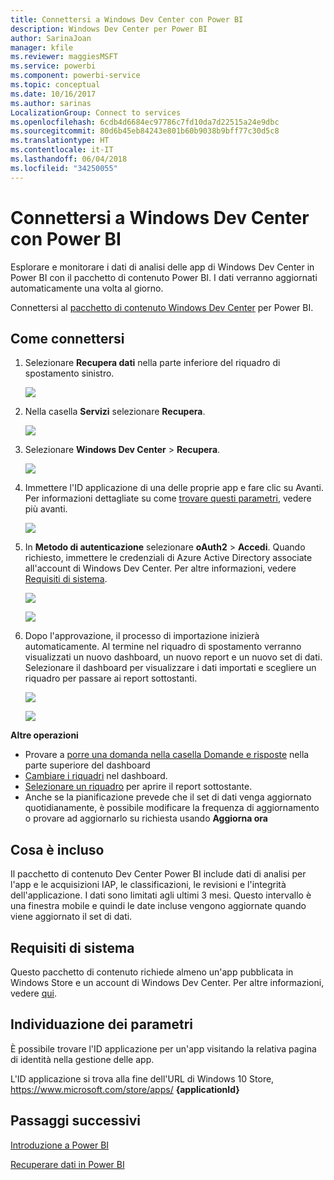 ```yaml
---
title: Connettersi a Windows Dev Center con Power BI
description: Windows Dev Center per Power BI
author: SarinaJoan
manager: kfile
ms.reviewer: maggiesMSFT
ms.service: powerbi
ms.component: powerbi-service
ms.topic: conceptual
ms.date: 10/16/2017
ms.author: sarinas
LocalizationGroup: Connect to services
ms.openlocfilehash: 6cdb4d6684ec97786c7fd10da7d22515a24e9dbc
ms.sourcegitcommit: 80d6b45eb84243e801b60b9038b9bff77c30d5c8
ms.translationtype: HT
ms.contentlocale: it-IT
ms.lasthandoff: 06/04/2018
ms.locfileid: "34250055"
---
```

# <a name="connect-to-windows-dev-center-with-power-bi"></a>Connettersi a Windows Dev Center con Power BI
Esplorare e monitorare i dati di analisi delle app di Windows Dev Center in Power BI con il pacchetto di contenuto Power BI. I dati verranno aggiornati automaticamente una volta al giorno.

Connettersi al [pacchetto di contenuto Windows Dev Center](https://app.powerbi.com/getdata/services/devcenter) per Power BI.

## <a name="how-to-connect"></a>Come connettersi
1. Selezionare **Recupera dati** nella parte inferiore del riquadro di spostamento sinistro.
   
   ![](media/service-connect-to-windows-dev-center/getdata.png)
2. Nella casella **Servizi** selezionare **Recupera**.
   
   ![](media/service-connect-to-windows-dev-center/services.png)
3. Selezionare **Windows Dev Center** \>  **Recupera**.
   
   ![](media/service-connect-to-windows-dev-center/windowsdev.png)
4. Immettere l'ID applicazione di una delle proprie app e fare clic su Avanti. Per informazioni dettagliate su come [trovare questi parametri](#FindingParams), vedere più avanti.
   
   ![](media/service-connect-to-windows-dev-center/params.png)
5. In **Metodo di autenticazione** selezionare **oAuth2** \> **Accedi**. Quando richiesto, immettere le credenziali di Azure Active Directory associate all'account di Windows Dev Center. Per altre informazioni, vedere [Requisiti di sistema](#Requirements).
   
    ![](media/service-connect-to-windows-dev-center/creds.png)
   
    ![](media/service-connect-to-windows-dev-center/creds2.png)
6. Dopo l'approvazione, il processo di importazione inizierà automaticamente. Al termine nel riquadro di spostamento verranno visualizzati un nuovo dashboard, un nuovo report e un nuovo set di dati. Selezionare il dashboard per visualizzare i dati importati e scegliere un riquadro per passare ai report sottostanti.
   
    ![](media/service-connect-to-windows-dev-center/dashboard.png)
   
    ![](media/service-connect-to-windows-dev-center/report.png)

**Altre operazioni**

* Provare a [porre una domanda nella casella Domande e risposte](power-bi-q-and-a.md) nella parte superiore del dashboard
* [Cambiare i riquadri](service-dashboard-edit-tile.md) nel dashboard.
* [Selezionare un riquadro](service-dashboard-tiles.md) per aprire il report sottostante.
* Anche se la pianificazione prevede che il set di dati venga aggiornato quotidianamente, è possibile modificare la frequenza di aggiornamento o provare ad aggiornarlo su richiesta usando **Aggiorna ora**

## <a name="whats-included"></a>Cosa è incluso
Il pacchetto di contenuto Dev Center Power BI include dati di analisi per l'app e le acquisizioni IAP, le classificazioni, le revisioni e l'integrità dell'applicazione. I dati sono limitati agli ultimi 3 mesi. Questo intervallo è una finestra mobile e quindi le date incluse vengono aggiornate quando viene aggiornato il set di dati.

<a name="Requirements"></a>

## <a name="system-requirements"></a>Requisiti di sistema
Questo pacchetto di contenuto richiede almeno un'app pubblicata in Windows Store e un account di Windows Dev Center. Per altre informazioni, vedere [qui](https://msdn.microsoft.com/windows/uwp/publish/manage-account-users).

<a name="FindingParams"></a>

## <a name="finding-parameters"></a>Individuazione dei parametri
È possibile trovare l'ID applicazione per un'app visitando la relativa pagina di identità nella gestione delle app.

L'ID applicazione si trova alla fine dell'URL di Windows 10 Store, https://www.microsoft.com/store/apps/ **{applicationId}**

## <a name="next-steps"></a>Passaggi successivi
[Introduzione a Power BI](service-get-started.md)

[Recuperare dati in Power BI](service-get-data.md)

